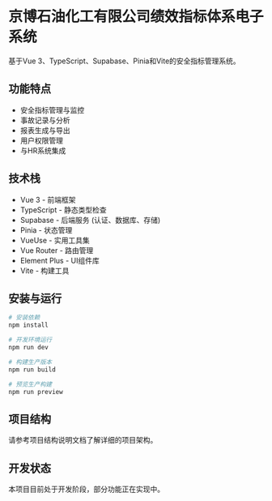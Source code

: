# 京博石油化工有限公司绩效指标体系电子系统

基于Vue 3、TypeScript、Supabase、Pinia和Vite的安全指标管理系统。

## 功能特点

- 安全指标管理与监控
- 事故记录与分析
- 报表生成与导出
- 用户权限管理
- 与HR系统集成

## 技术栈

- Vue 3 - 前端框架
- TypeScript - 静态类型检查
- Supabase - 后端服务 (认证、数据库、存储)
- Pinia - 状态管理
- VueUse - 实用工具集
- Vue Router - 路由管理
- Element Plus - UI组件库
- Vite - 构建工具

## 安装与运行

```bash
# 安装依赖
npm install

# 开发环境运行
npm run dev

# 构建生产版本
npm run build

# 预览生产构建
npm run preview
```

## 项目结构

请参考项目结构说明文档了解详细的项目架构。

## 开发状态

本项目目前处于开发阶段，部分功能正在实现中。
